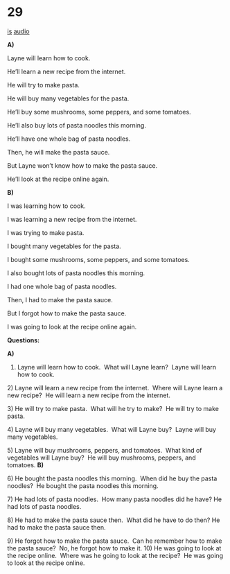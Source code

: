 # 29

[is](../is/story_29.md)
[audio](../audio/story_29.mp3)

**A)**

Layne will learn how to cook.

He’ll learn a new recipe from the internet.

He will try to make pasta.

He will buy many vegetables for the pasta.

He’ll buy some mushrooms, some peppers, and some tomatoes.

He’ll also buy lots of pasta noodles this morning.

He’ll have one whole bag of pasta noodles.

Then, he will make the pasta sauce.

But Layne won’t know how to make the pasta sauce.

He’ll look at the recipe online again.

**B)**

I was learning how to cook.

I was learning a new recipe from the internet.

I was trying to make pasta.

I bought many vegetables for the pasta.

I bought some mushrooms, some peppers, and some tomatoes.

I also bought lots of pasta noodles this morning.

I had one whole bag of pasta noodles.

Then, I had to make the pasta sauce.

But I forgot how to make the pasta sauce.

I was going to look at the recipe online again.

**Questions:**

**A)**
1) Layne will learn how to cook.  What will Layne learn?  Layne will
learn how to cook.

2\) Layne will learn a new recipe from the internet.  Where will Layne
learn a new recipe?  He will learn a new recipe from the internet.

3\) He will try to make pasta.  What will he try to make?  He will try
to make pasta.

4\) Layne will buy many vegetables.  What will Layne buy?  Layne will
buy many vegetables.

5\) Layne will buy mushrooms, peppers, and tomatoes.  What kind of
vegetables will Layne buy?  He will buy mushrooms, peppers, and
tomatoes.
**B)**

6\) He bought the pasta noodles this morning.  When did he buy the pasta
noodles?  He bought the pasta noodles this morning.

7\) He had lots of pasta noodles.  How many pasta noodles did he have?
He had lots of pasta noodles.

8\) He had to make the pasta sauce then.  What did he have to do then?
He had to make the pasta sauce then.

9\) He forgot how to make the pasta sauce.  Can he remember how to make
the pasta sauce?  No, he forgot how to make it.
10) He was going to look at the recipe online.  Where was he going to
look at the recipe?  He was going to look at the recipe online.
